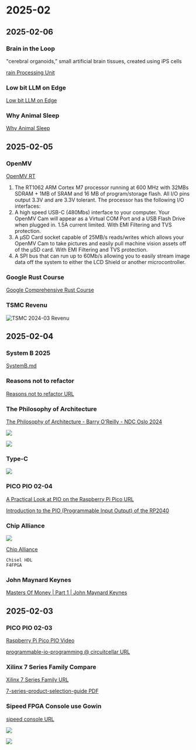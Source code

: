 # 2025-02

## 2025-02-06

### Brain in the Loop

"cerebral organoids,” small artificial brain tissues, created using iPS cells

[rain Processing Unit ](https://www.creativeapplications.net/robotics/brain-processing-unit-artificial-brain-tissue-apis/)

### Low bit LLM on Edge

[Low bit LLM on Edge](https://www.microsoft.com/en-us/research/blog/advances-to-low-bit-quantization-enable-llms-on-edge-devices/)

### Why Animal Sleep

[Why Animal Sleep](https://hackaday.com/2025/02/05/investigating-why-animals-sleep-from-memory-sorting-to-waste-disposal/)

## 2025-02-05

### OpenMV

[OpenMV RT](https://openmv.io/products/openmv-cam-rt)

1. The RT1062 ARM Cortex M7 processor running at 600 MHz 
with 32MBs SDRAM + 1MB of SRAM and 16 MB of program/storage flash. 
All I/O pins output 3.3V and are 3.3V tolerant. 
The processor has the following I/O interfaces:
2. A high speed USB-C (480Mbs) interface to your computer. 
Your OpenMV Cam will appear as a Virtual COM Port 
and a USB Flash Drive when plugged in.
1.5A current limited. With EMI Filtering and TVS protection.
3. A μSD Card socket capable of 25MB/s reads/writes 
which allows your OpenMV Cam to take pictures and 
easily pull machine vision assets off of the μSD card.
With EMI Filtering and TVS protection.
4. A SPI bus that can run up to 60Mb/s 
allowing you to easily stream image data off the system to 
either the LCD Shield or another microcontroller.

### Google Rust Course

[Google Comprehensive Rust Course](https://google.github.io/comprehensive-rust/)

### TSMC Revenu

![TSMC 2024-03 Revenu ](../images/2025/Screenshot%20from%202025-02-05%2010-49-51.png)

## 2025-02-04

### System B 2025

[SystemB.md](../subtitles/SystemB.md)

### Reasons not to refactor

[Reasons not to refactor URL](https://thoughtbot.com/blog/reasons-not-to-refactor)

### The Philosophy of Architecture

[The Philosophy of Architecture - Barry O'Reilly - NDC Oslo 2024](https://www.youtube.com/watch?v=H8ZOp8ayluU&t=12s)

![](../images/2025/Screenshot%20from%202025-02-04%2014-47-20.png)

![](../images/2025/Screenshot%20from%202025-02-04%2014-54-58.png)

### Type-C

![](../images/2025/components_adafruit_USB_C_graphic_outlines.png)

### PICO PIO 02-04

[A Practical Look at PIO on the Raspberry Pi Pico URL](https://blues.com/blog/raspberry-pi-pico-pio/)

[Introduction to the PIO (Programmable Input Output) of the RP2040](https://tutoduino.fr/en/pio-rp2040-en/)

### Chip Alliance

![](../images/2025/Screenshot%20from%202025-02-04%2016-58-19.png)

[Chip Alliance](https://www.chipsalliance.org/)

    Chisel HDL
    F4FPGA

### John Maynard Keynes

[Masters Of Money | Part 1 | John Maynard Keynes](https://www.youtube.com/watch?v=CkHooEp3vRE)

## 2025-02-03

### PICO PIO 02-03

[Raspberry Pi Pico PIO Video](https://www.youtube.com/playlist?list=PLiRALtgGsxmZs_LXGkh09Zr2NUmk_mtEI)

[programmable-io-programming @ circuitcellar URL](https://circuitcellar.com/research-design-hub/basics-of-design/programmable-io-programming/)

### Xilinx 7 Series Family Compare

[Xilinx 7 Series Family URL](https://www.vctelec.com/Showblogs_3878.html)

[7-series-product-selection-guide PDF](../papers/2025/7-series-product-selection-guide.pdf)

### Sipeed FPGA Console use Gowin

[sipeed console URL](https://www.hackster.io/news/sipeed-takes-on-the-mighty-mister-with-its-tang-console-fpga-development-board-112a417b3ec6)

![](../images/2025/Screenshot%20from%202025-02-03%2016-28-47.png)

![](../images/2025/Screenshot%20from%202025-02-03%2016-29-34.png)
